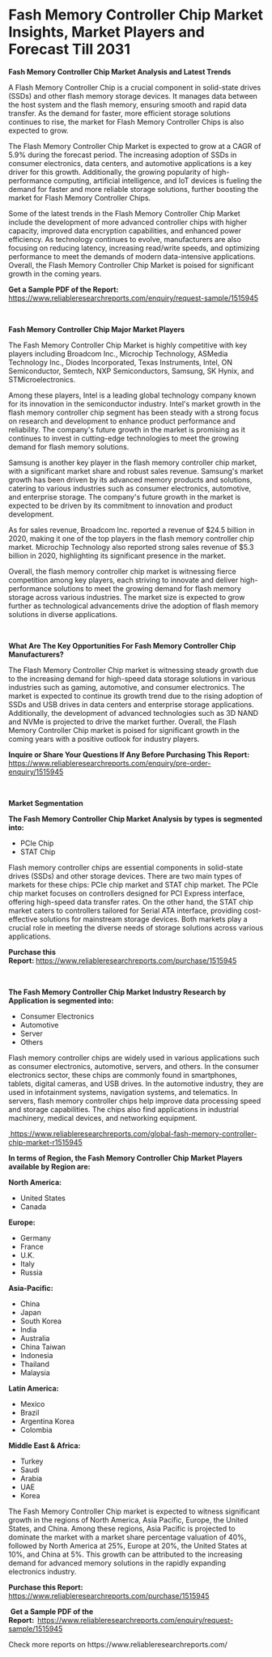 <p><h1>Fash Memory Controller Chip Market Insights, Market Players and Forecast Till 2031</h1></p><p><strong>Fash Memory Controller Chip Market Analysis and Latest Trends</strong></p>
<p><p>A Flash Memory Controller Chip is a crucial component in solid-state drives (SSDs) and other flash memory storage devices. It manages data between the host system and the flash memory, ensuring smooth and rapid data transfer. As the demand for faster, more efficient storage solutions continues to rise, the market for Flash Memory Controller Chips is also expected to grow.</p><p>The Flash Memory Controller Chip Market is expected to grow at a CAGR of 5.9% during the forecast period. The increasing adoption of SSDs in consumer electronics, data centers, and automotive applications is a key driver for this growth. Additionally, the growing popularity of high-performance computing, artificial intelligence, and IoT devices is fueling the demand for faster and more reliable storage solutions, further boosting the market for Flash Memory Controller Chips.</p><p>Some of the latest trends in the Flash Memory Controller Chip Market include the development of more advanced controller chips with higher capacity, improved data encryption capabilities, and enhanced power efficiency. As technology continues to evolve, manufacturers are also focusing on reducing latency, increasing read/write speeds, and optimizing performance to meet the demands of modern data-intensive applications. Overall, the Flash Memory Controller Chip Market is poised for significant growth in the coming years.</p></p>
<p><strong>Get a Sample PDF of the Report:&nbsp;</strong> <a href="https://www.reliableresearchreports.com/enquiry/request-sample/1515945">https://www.reliableresearchreports.com/enquiry/request-sample/1515945</a></p>
<p>&nbsp;</p>
<p><strong>Fash Memory Controller Chip Major Market Players</strong></p>
<p><p>The Fash Memory Controller Chip Market is highly competitive with key players including Broadcom Inc., Microchip Technology, ASMedia Technology Inc., Diodes Incorporated, Texas Instruments, Intel, ON Semiconductor, Semtech, NXP Semiconductors, Samsung, SK Hynix, and STMicroelectronics.</p><p>Among these players, Intel is a leading global technology company known for its innovation in the semiconductor industry. Intel's market growth in the flash memory controller chip segment has been steady with a strong focus on research and development to enhance product performance and reliability. The company's future growth in the market is promising as it continues to invest in cutting-edge technologies to meet the growing demand for flash memory solutions.</p><p>Samsung is another key player in the flash memory controller chip market, with a significant market share and robust sales revenue. Samsung's market growth has been driven by its advanced memory products and solutions, catering to various industries such as consumer electronics, automotive, and enterprise storage. The company's future growth in the market is expected to be driven by its commitment to innovation and product development.</p><p>As for sales revenue, Broadcom Inc. reported a revenue of $24.5 billion in 2020, making it one of the top players in the flash memory controller chip market. Microchip Technology also reported strong sales revenue of $5.3 billion in 2020, highlighting its significant presence in the market.</p><p>Overall, the flash memory controller chip market is witnessing fierce competition among key players, each striving to innovate and deliver high-performance solutions to meet the growing demand for flash memory storage across various industries. The market size is expected to grow further as technological advancements drive the adoption of flash memory solutions in diverse applications.</p></p>
<p>&nbsp;</p>
<p><strong>What Are The Key Opportunities For Fash Memory Controller Chip Manufacturers?</strong></p>
<p><p>The Flash Memory Controller Chip market is witnessing steady growth due to the increasing demand for high-speed data storage solutions in various industries such as gaming, automotive, and consumer electronics. The market is expected to continue its growth trend due to the rising adoption of SSDs and USB drives in data centers and enterprise storage applications. Additionally, the development of advanced technologies such as 3D NAND and NVMe is projected to drive the market further. Overall, the Flash Memory Controller Chip market is poised for significant growth in the coming years with a positive outlook for industry players.</p></p>
<p><strong>Inquire or Share Your Questions If Any Before Purchasing This Report:</strong> <a href="https://www.reliableresearchreports.com/enquiry/pre-order-enquiry/1515945">https://www.reliableresearchreports.com/enquiry/pre-order-enquiry/1515945</a></p>
<p>&nbsp;</p>
<p><strong>Market Segmentation</strong></p>
<p><strong>The Fash Memory Controller Chip Market Analysis by types is segmented into:</strong></p>
<p><ul><li>PCIe Chip</li><li>STAT Chip</li></ul></p>
<p><p>Flash memory controller chips are essential components in solid-state drives (SSDs) and other storage devices. There are two main types of markets for these chips: PCIe chip market and STAT chip market. The PCIe chip market focuses on controllers designed for PCI Express interface, offering high-speed data transfer rates. On the other hand, the STAT chip market caters to controllers tailored for Serial ATA interface, providing cost-effective solutions for mainstream storage devices. Both markets play a crucial role in meeting the diverse needs of storage solutions across various applications.</p></p>
<p><strong>Purchase this Report:&nbsp;</strong><a href="https://www.reliableresearchreports.com/purchase/1515945">https://www.reliableresearchreports.com/purchase/1515945</a></p>
<p>&nbsp;</p>
<p><strong>The Fash Memory Controller Chip Market Industry Research by Application is segmented into:</strong></p>
<p><ul><li>Consumer Electronics</li><li>Automotive</li><li>Server</li><li>Others</li></ul></p>
<p><p>Flash memory controller chips are widely used in various applications such as consumer electronics, automotive, servers, and others. In the consumer electronics sector, these chips are commonly found in smartphones, tablets, digital cameras, and USB drives. In the automotive industry, they are used in infotainment systems, navigation systems, and telematics. In servers, flash memory controller chips help improve data processing speed and storage capabilities. The chips also find applications in industrial machinery, medical devices, and networking equipment.</p></p>
<p><a href="https://www.reliableresearchreports.com/global-fash-memory-controller-chip-market-r1515945">&nbsp;https://www.reliableresearchreports.com/global-fash-memory-controller-chip-market-r1515945</a></p>
<p><strong>In terms of Region, the Fash Memory Controller Chip Market Players available by Region are:</strong></p>
<p>
    <p> <strong> North America: </strong>
        <ul>
            <li>United States</li>
            <li>Canada</li>
        </ul>
        </p> 
    <p> <strong> Europe: </strong>
        <ul>
            <li>Germany</li>
            <li>France</li>
            <li>U.K.</li>
            <li>Italy</li>
            <li>Russia</li>
        </ul>
        </p> 
    <p> <strong> Asia-Pacific: </strong>
        <ul>
            <li>China</li>
            <li>Japan</li>
            <li>South Korea</li>
            <li>India</li>
            <li>Australia</li>
            <li>China Taiwan</li>
            <li>Indonesia</li>
            <li>Thailand</li>
            <li>Malaysia</li>
        </ul>
        </p> 
    <p> <strong> Latin America: </strong>
        <ul>
            <li>Mexico</li>
            <li>Brazil</li>
            <li>Argentina Korea</li>
            <li>Colombia</li>
        </ul>
        </p> 
    <p> <strong> Middle East & Africa: </strong>
        <ul>
            <li>Turkey</li>
            <li>Saudi</li>
            <li>Arabia</li>
            <li>UAE</li>
            <li>Korea</li>
        </ul>
    </p>
    </p>
<p><p>The Fash Memory Controller Chip market is expected to witness significant growth in the regions of North America, Asia Pacific, Europe, the United States, and China. Among these regions, Asia Pacific is projected to dominate the market with a market share percentage valuation of 40%, followed by North America at 25%, Europe at 20%, the United States at 10%, and China at 5%. This growth can be attributed to the increasing demand for advanced memory solutions in the rapidly expanding electronics industry.</p></p>
<p><strong>Purchase this Report: </strong><a href="https://www.reliableresearchreports.com/purchase/1515945">https://www.reliableresearchreports.com/purchase/1515945</a></p>
<p>&nbsp;<strong>Get a Sample PDF of the Report:&nbsp;&nbsp;</strong><a href="https://www.reliableresearchreports.com/enquiry/request-sample/1515945">https://www.reliableresearchreports.com/enquiry/request-sample/1515945</a></p>
<p><strong></strong></p>
<p>Check more reports on https://www.reliableresearchreports.com/</p>